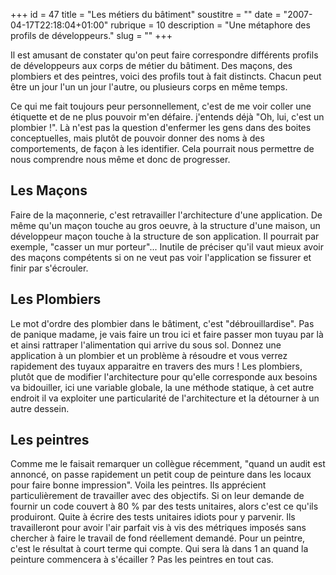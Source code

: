 +++
id = 47
title = "Les métiers du bâtiment"
soustitre = ""
date = "2007-04-17T22:18:04+01:00"
rubrique = 10
description = "Une métaphore des profils de développeurs."
slug = ""
+++

<div class="chapo"></div>
Il est amusant de constater qu'on peut faire correspondre différents profils de développeurs aux corps de métier du bâtiment. Des maçons, des plombiers et des peintres, voici des profils tout à fait distincts. Chacun peut être un jour l'un un jour l'autre, ou plusieurs corps en même temps. 

Ce qui me fait toujours peur personnellement, c'est de me voir coller une étiquette et de ne plus pouvoir m'en défaire. j'entends déjà "Oh, lui, c'est un plombier !". 
Là n'est pas la question d'enfermer les gens dans des boites conceptuelles, mais plutôt de pouvoir donner des noms à des comportements, de façon à les identifier. Cela pourrait nous permettre de nous comprendre nous même et donc de progresser.


## Les Maçons

Faire de la maçonnerie, c'est retravailler l'architecture d'une application. De même qu'un maçon touche au gros oeuvre, à la structure d'une maison, un développeur maçon touche à la structure de son application. Il pourrait par exemple, "casser un mur porteur"... Inutile de préciser qu'il vaut mieux avoir des maçons compétents si on ne veut pas voir l'application se fissurer et finir par s'écrouler.

## Les Plombiers

Le mot d'ordre des plombier dans le bâtiment, c'est "débrouillardise". Pas de panique madame, je vais faire un trou ici et faire passer mon tuyau par là et ainsi rattraper l'alimentation qui arrive du sous sol.
Donnez une application à un plombier et un problème à résoudre et vous verrez rapidement des tuyaux apparaitre en travers des murs !
Les plombiers, plutôt que de modifier l'architecture pour qu'elle corresponde aux besoins va bidouiller, ici une variable globale, la une méthode statique, à cet autre endroit il va exploiter une particularité de l'architecture et la détourner à un autre dessein.

## Les peintres

Comme me le faisait remarquer un collègue récemment, "quand un audit est annoncé, on passe rapidement un petit coup de peinture dans les locaux pour faire bonne impression".
Voila les peintres. Ils apprécient particulièrement de travailler avec des objectifs. Si on leur demande de fournir un code couvert à 80 % par des tests unitaires, alors c'est ce qu'ils produiront. Quite à écrire des tests unitaires idiots pour y parvenir. Ils travailleront pour avoir l'air parfait vis à vis des métriques imposés sans chercher à faire le travail de fond réellement demandé. Pour un peintre, c'est le résultat à court terme qui compte. Qui sera là dans 1 an quand la peinture commencera à s'écailler ? Pas les peintres en tout cas.